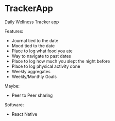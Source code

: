 # TrackerApp
Daily Wellness Tracker app

Features:
- Journal tied to the date
- Mood tied to the date
- Place to log what food you ate
- Way to navigate to past dates
- Place to log how much you slept the night before
- Place to log physical activity done 
- Weekly aggregates
- Weekly/Monthly Goals

Maybe:
- Peer to Peer sharing


Software:
- React Native
